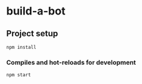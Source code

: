 # build-a-bot

## Project setup
```
npm install
```

### Compiles and hot-reloads for development
```
npm start
```